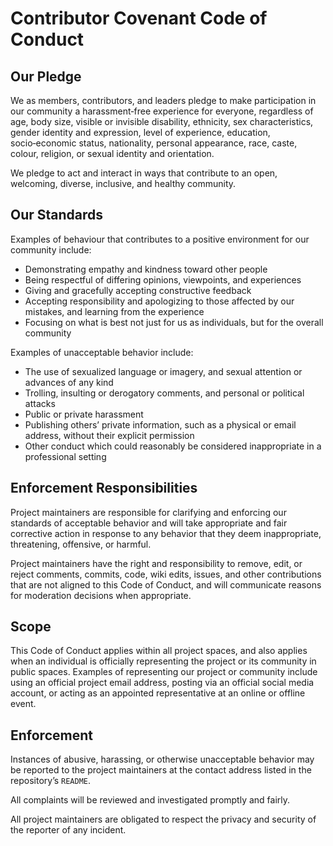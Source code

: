 # Contributor Covenant Code of Conduct

## Our Pledge

We as members, contributors, and leaders pledge to make participation in our
community a harassment‑free experience for everyone, regardless of age, body
size, visible or invisible disability, ethnicity, sex characteristics, gender
identity and expression, level of experience, education, socio‑economic
status, nationality, personal appearance, race, caste, colour, religion, or
sexual identity and orientation.

We pledge to act and interact in ways that contribute to an open, welcoming,
diverse, inclusive, and healthy community.

## Our Standards

Examples of behaviour that contributes to a positive environment for our
community include:

- Demonstrating empathy and kindness toward other people
- Being respectful of differing opinions, viewpoints, and experiences
- Giving and gracefully accepting constructive feedback
- Accepting responsibility and apologizing to those affected by our mistakes,
  and learning from the experience
- Focusing on what is best not just for us as individuals, but for the
  overall community

Examples of unacceptable behavior include:

- The use of sexualized language or imagery, and sexual attention or
  advances of any kind
- Trolling, insulting or derogatory comments, and personal or political
  attacks
- Public or private harassment
- Publishing others’ private information, such as a physical or email
  address, without their explicit permission
- Other conduct which could reasonably be considered inappropriate in a
  professional setting

## Enforcement Responsibilities

Project maintainers are responsible for clarifying and enforcing our
standards of acceptable behavior and will take appropriate and fair
corrective action in response to any behavior that they deem inappropriate,
threatening, offensive, or harmful.

Project maintainers have the right and responsibility to remove, edit, or
reject comments, commits, code, wiki edits, issues, and other contributions
that are not aligned to this Code of Conduct, and will communicate reasons
for moderation decisions when appropriate.

## Scope

This Code of Conduct applies within all project spaces, and also applies
when an individual is officially representing the project or its community
in public spaces. Examples of representing our project or community
include using an official project email address, posting via an official
social media account, or acting as an appointed representative at an
online or offline event.

## Enforcement

Instances of abusive, harassing, or otherwise unacceptable behavior may be
reported to the project maintainers at the contact address listed in the
repository’s `README`.

All complaints will be reviewed and investigated promptly and fairly.

All project maintainers are obligated to respect the privacy and security of
the reporter of any incident.